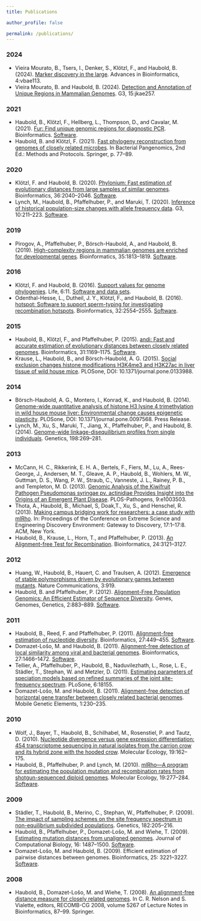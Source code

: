 ```yaml
---
title: Publications

author_profile: false

permalink: /publications/
---
```

### 2024
+ Vieira Mourato, B., Tsers, I., Denker, S., Klötzl, F., and Haubold, B. (2024). [Marker discovery in the large](https://doi.org/10.1093/bioadv/vbae113). Advances in Bioinformatics, 4:vbae113.
+ Vieira Mourato, B. and Haubold, B. (2024). [Detection and Annotation of Unique Regions in Mammalian Genomes](https://doi.org/10.1093/g3journal/jkae257). G3, 15:jkae257.

### 2021
+ Haubold, B., Klötzl, F., Hellberg, L., Thompson, D., and Cavalar, M. (2021). [Fur: Find unique genomic regions for diagnostic PCR](https://doi.org/10.1093/bioinformatics/btab059). Bioinformatics. [Software](https://github.com/evolbioinf/fur).
+ Haubold, B. and Klötzl, F. (2021). [Fast phylogeny reconstruction from genomes of closely related microbes](https://link.springer.com/protocol/10.1007/978-1-0716-1099-2_6). In Bacterial Pangenomics, 2nd Ed.: Methods and Protocols. Springer, p. 77–89.

### 2020
+ Klötzl, F. and Haubold, B. (2020). [Phylonium: Fast estimation of evolutionary distances from large samples of similar genomes](https://doi.org/10.1093/bioinformatics/btz903). Bioinformatics, 36:2040–2046. [Software](https://github.com/evolbioinf/phylonium).
+ Lynch, M., Haubold, B., Pfaffelhuber, P., and Maruki, T. (2020). [Inference of historical population-size changes with allele frequency data](https://doi.org/10.1534/g3.119.400854). G3, 10:211–223. [Software](https://github.com/evolbioinf/epos).

### 2019
+ Pirogov, A., Pfaffelhuber, P., Börsch-Haubold, A., and Haubold, B. (2019). [High-complexity regions in mammalian genomes are enriched for developmental genes](https://doi.org/10.1093/bioinformatics/bty922). Bioinformatics, 35:1813–1819. [Software](https://github.com/evolbioinf/macle/).

### 2016
+ Klötzl, F. and Haubold, B. (2016). [Support values for genome phylogenies](https://doi.org/10.3390/life6010011). Life, 6:11. [Software and data sets](http://evolbioinf.github.io/life2015/).
+ Odenthal-Hesse, L., Dutheil, J. Y., Klötzl, F., and Haubold, B. (2016). [hotspot: Software to support sperm-typing for investigating recombination hotspots](https://doi.org/10.1093/bioinformatics/btw195). Bioinformatics, 32:2554–2555. [Software](https://github.com/evolbioinf/hotspot).

### 2015
+ Haubold, B., Klötzl, F., and Pfaffelhuber, P. (2015). [andi: Fast and accurate estimation of evolutionary distances between closely related genomes](https://doi.org/10.1093/bioinformatics/btu815). Bioinformatics, 31:1169–1175. [Software](https://github.com/evolbioinf/andi/).
+ Krause, L., Haubold, B., and Börsch-Haubold, A. G. (2015). [Social exclusion changes histone modifications H3K4me3 and H3K27ac in liver tissue of wild house mice](https://doi.org/10.1371/journal.pone.0133988). PLOSone, DOI: 10.1371/journal.pone.0133988.

### 2014
+ Börsch-Haubold, A. G., Montero, I., Konrad, K., and Haubold, B. (2014). [Genome-wide quantitative analysis of histone H3 lysine 4 trimethylation in wild house mouse liver: Environmental change causes epigenetic plasticity](https://doi.org/10.1371/journal.pone.0097568). PLOSone, DOI: 10.1371/journal.pone.0097568. Press Release.
+ Lynch, M., Xu, S., Maruki, T., Jiang, X., Pfaffelhuber, P., and Haubold, B. (2014). [Genome-wide linkage-disequilibrium profiles from single individuals](https://doi.org/10.1534/genetics.114.166843). Genetics, 198:269–281.

### 2013
+ McCann, H. C., Rikkerink, E. H. A., Bertels, F., Fiers, M., Lu, A., Rees-George, J., Andersen, M. T., Gleave, A. P., Haubold, B., Wohlers, M. W., Guttman, D. S., Wang, P. W., Straub, C., Vanneste, J. L., Rainey, P. B., and Templeton, M. D. (2013). [Genomic Analysis of the Kiwifruit Pathogen Pseudomonas syringae pv. actinidiae Provides Insight into the Origins of an Emergent Plant Disease](https://doi.org/10.1371/journal.ppat.1003503). PLOS-Pathogens, 9:e1003503.
+ Thota, A., Haubold, B., Michael, S, Doak,T., Xu, S., and Henschel, R. (2013). [Making campus bridging work for researchers: a case study with mlRho](https://doi.org/10.1145/2484762.2484803). In: Proceedings of the Conference on Extreme Science and Engineering Discovery Environment: Gateway to Discovery, 17:1–17:8. ACM, New York.
+ Haubold, B., Krause, L., Horn, T., and Pfaffelhuber, P. (2013). [An Alignment-free Test for Recombination](https://doi.org/10.1093/bioinformatics/btt550). Bioinformatics, 24:3121–3127.

### 2012
+ Huang, W., Haubold, B., Hauert, C. and Traulsen, A. (2012). [Emergence of stable polymorphisms driven by evolutionary games between mutants](https://doi.org/10.1038/ncomms1930). Nature Communications, 3:919.
+ Haubold, B. and Pfaffelhuber, P. (2012). [Alignment-Free Population Genomics: An Efficient Estimator of Sequence Diversity](https://doi.org/10.1534/g3.112.002527). Genes, Genomes, Genetics, 2:883–889. [Software](http://guanine.evolbio.mpg.de/pid/).

### 2011
+ Haubold, B., Reed, F. and Pfaffelhuber, P. (2011). [Alignment-free estimation of nucleotide diversity](https://doi.org/10.1093/bioinformatics/btq689). Bioinformatics, 27:449–455. [Software](http://guanine.evolbio.mpg.de/pim/).
+ Domazet-Lošo, M. and Haubold, B. (2011). [Alignment-free detection of local similarity among viral and bacterial genomes](https://doi.org/10.1093/bioinformatics/btr176). Bioinformatics, 27:1466–1472. [Software](http://guanine.evolbio.mpg.de/alfy/).
+ Tellier, A., Pfaffelhuber, P., Haubold, B., Naduvilezhath, L., Rose, L. E., Städler, T., Stephan, W. and Metzler, D. (2011). [Estimating parameters of speciation models based on refined summaries of the joint site-frequency spectrum](https://doi.org/10.1371/journal.pone.0018155). PLoSone, 6:18155.
+ Domazet-Lošo, M. and Haubold, B. (2011). [Alignment-free detection of horizontal gene transfer between closely related bacterial genomes](https://doi.org/10.4161/mge.1.3.18065). Mobile Genetic Elements, 1:230–235.

### 2010
+ Wolf, J., Bayer, T., Haubold, B., Schilhabel, M., Rosenstiel, P. and Tautz, D. (2010). [Nucleotide divergence versus gene expression differentiation: 454 transcriptome sequencing in natural isolates from the carrion crow and its hybrid zone with the hooded crow](https://doi.org/10.1111/j.1365-294x.2009.04471.x). Molecular Ecology, 19:162–175.
+ Haubold, B., Pfaffelhuber, P. and Lynch, M. (2010). [mlRho—A program for estimating the population mutation and recombination rates from shotgun-sequenced diploid genomes](https://doi.org/10.1111/j.1365-294x.2009.04482.x). Molecular Ecology, 19:277–284. [Software](http://guanine.evolbio.mpg.de/mlRho/).

### 2009
+ Städler, T., Haubold, B., Merino, C., Stephan, W., Pfaffelhuber, P. (2009). [The impact of sampling schemes on the site frequency spectrum in non-equilibrium subdivided populations](https://doi.org/10.1534/genetics.108.094904). Genetics, 182:205–216.
+ Haubold, B., Pfaffelhuber, P., Domazet-Lošo, M. and Wiehe, T. (2009). [Estimating mutation distances from unaligned genomes](https://doi.org/10.1089/cmb.2009.0106). Journal of Computational Biology, 16: 1487–1500. [Software](http://guanine.evolbio.mpg.de/cgi-bin/kr/kr.cgi.pl).
+ Domazet-Lošo, M. and Haubold, B. (2009). Efficient estimation of pairwise distances between genomes. Bioinformatics, 25: 3221–3227. [Software](http://guanine.evolbio.mpg.de/cgi-bin/kr2/kr.cgi.pl).

### 2008
+ Haubold, B., Domazet-Lošo, M. and Wiehe, T. (2008). [An alignment-free distance measure for closely related genomes](https://link.springer.com/chapter/10.1007/978-3-540-87989-3_7). In C. R. Nelson and S. Vialette, editors, RECOMB-CG 2008, volume 5267 of Lecture Notes in Bioinformatics, 87–99. Springer.
